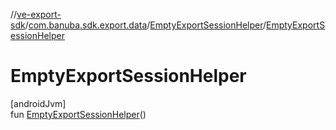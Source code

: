 //[ve-export-sdk](../../../index.md)/[com.banuba.sdk.export.data](../index.md)/[EmptyExportSessionHelper](index.md)/[EmptyExportSessionHelper](-empty-export-session-helper.md)

# EmptyExportSessionHelper

[androidJvm]\
fun [EmptyExportSessionHelper](-empty-export-session-helper.md)()
